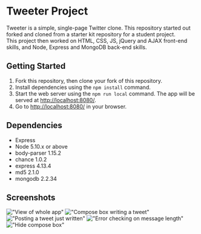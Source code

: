 # Tweeter Project

Tweeter is a simple, single-page Twitter clone.
This repository started out forked and cloned from a starter kit repository for a student project.  
This project then worked on HTML, CSS, JS, jQuery and AJAX front-end skills, and Node, Express and MongoDB back-end skills.

## Getting Started

1. Fork this repository, then clone your fork of this repository.
2. Install dependencies using the `npm install` command.
3. Start the web server using the `npm run local` command. The app will be served at <http://localhost:8080/>.
4. Go to <http://localhost:8080/> in your browser.

## Dependencies

- Express
- Node 5.10.x or above
- body-parser 1.15.2
- chance 1.0.2
- express 4.13.4
- md5 2.1.0
- mongodb 2.2.34

## Screenshots

!["View of whole app"]("https://github.com/viccyc/tweeter/blob/master/docs/Whole-app-view.png")
!["Compose box writing a tweet"]("https://github.com/viccyc/tweeter/blob/master/docs/Writing-tweet.png")
!["Posting a tweet just written"]("https://github.com/viccyc/tweeter/blob/master/docs/Posting-tweet-just-written.png")
!["Error checking on message length"]("https://github.com/viccyc/tweeter/blob/master/docs/message-length.png")
!["Hide compose box"]("https://github.com/viccyc/tweeter/blob/master/docs/Hide-compose-box.png")